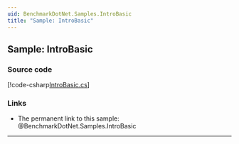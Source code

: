 ```yaml
---
uid: BenchmarkDotNet.Samples.IntroBasic
title: "Sample: IntroBasic"
---
```


## Sample: IntroBasic

### Source code

[!code-csharp[IntroBasic.cs](../../../samples/BenchmarkDotNet.Samples/IntroBasic.cs)]

### Links

* The permanent link to this sample: @BenchmarkDotNet.Samples.IntroBasic

---